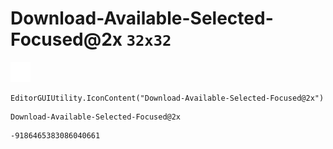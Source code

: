 # Download-Available-Selected-Focused@2x `32x32`
<img src="/img/Download-Available-Selected-Focused@2x.png" width=32 height=32>

``` CSharp
EditorGUIUtility.IconContent("Download-Available-Selected-Focused@2x")
```
```
Download-Available-Selected-Focused@2x
```
```
-9186465383086040661
```
